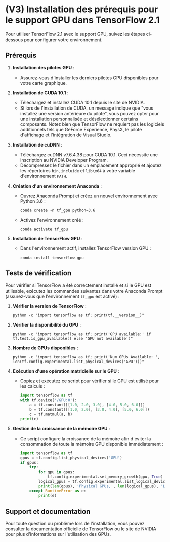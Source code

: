# (V3) Installation des prérequis pour le support GPU dans TensorFlow 2.1

Pour utiliser TensorFlow 2.1 avec le support GPU, suivez les étapes ci-dessous pour configurer votre environnement.

## Prérequis

1. **Installation des pilotes GPU** :
   - Assurez-vous d'installer les derniers pilotes GPU disponibles pour votre carte graphique.

2. **Installation de CUDA 10.1** :
   - Téléchargez et installez CUDA 10.1 depuis le site de NVIDIA.
   - Si lors de l'installation de CUDA, un message indique que "vous installez une version antérieure du pilote", vous pouvez opter pour une installation personnalisée et désélectionner certains composants. Notez bien que TensorFlow ne requiert pas les logiciels additionnels tels que GeForce Experience, PhysX, le pilote d'affichage et l'intégration de Visual Studio.

3. **Installation de cuDNN** :
   - Téléchargez cuDNN v7.6.4.38 pour CUDA 10.1. Ceci nécessite une inscription au NVIDIA Developer Program.
   - Décompressez le fichier dans un emplacement approprié et ajoutez les répertoires `bin`, `incluide` et `lib\x64` à votre variable d'environnement `PATH`.


4. **Création d'un environnement Anaconda** :
   - Ouvrez Anaconda Prompt et créez un nouvel environnement avec Python 3.6 :
     ```
     conda create -n tf_gpu python=3.6
     ```
   - Activez l'environnement créé :
     ```
     conda activate tf_gpu
     ```

5. **Installation de TensorFlow GPU** :
   - Dans l'environnement actif, installez TensorFlow version GPU :
     ```
     conda install tensorflow-gpu
     ```

## Tests de vérification

Pour vérifier si TensorFlow a été correctement installé et si le GPU est utilisable, exécutez les commandes suivantes dans votre Anaconda Prompt (assurez-vous que l'environnement `tf_gpu` est activé) :

1. **Vérifier la version de TensorFlow** :
   ```
   python -c "import tensorflow as tf; print(tf.__version__)"
   ```

2. **Vérifier la disponibilité du GPU** :
   ```
   python -c "import tensorflow as tf; print('GPU available:' if tf.test.is_gpu_available() else 'GPU not available')"
   ```

3. **Nombre de GPUs disponibles** :
   ```
   python -c "import tensorflow as tf; print('Num GPUs Available: ', len(tf.config.experimental.list_physical_devices('GPU')))"
   ```

4. **Exécution d'une opération matricielle sur le GPU** :
   - Copiez et exécutez ce script pour vérifier si le GPU est utilisé pour les calculs :
     ```python
     import tensorflow as tf
     with tf.device('/GPU:0'):
         a = tf.constant([[1.0, 2.0, 3.0], [4.0, 5.0, 6.0]])
         b = tf.constant([[1.0, 2.0], [3.0, 4.0], [5.0, 6.0]])
         c = tf.matmul(a, b)
     print(c)
     ```

5. **Gestion de la croissance de la mémoire GPU** :
   - Ce script configure la croissance de la mémoire afin d'éviter la consommation de toute la mémoire GPU disponible immédiatement :
     ```python
     import tensorflow as tf
     gpus = tf.config.list_physical_devices('GPU')
     if gpus:
         try:
             for gpu in gpus:
                 tf.config.experimental.set_memory_growth(gpu, True)
             logical_gpus = tf.config.experimental.list_logical_devices('GPU')
             print(len(gpus), 'Physical GPUs,', len(logical_gpus), 'Logical GPUs')
         except RuntimeError as e:
             print(e)
     ```

## Support et documentation

Pour toute question ou problème lors de l'installation, vous pouvez consulter la documentation officielle de TensorFlow ou le site de NVIDIA pour plus d'informations sur l'utilisation des GPUs.
